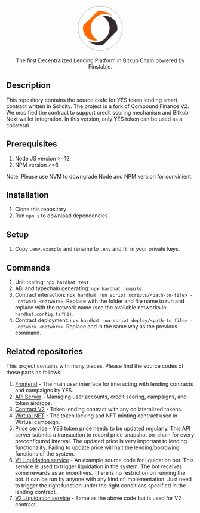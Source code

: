 <p align="center">
  <a href="http://yestoken.digital/" target="_blank"><img src="assets/yes-logo.png" width="120" alt="YES Logo" /></a>
</p>

<p align="center">The first Decentralized Lending Platform in Bitkub Chain powered by Finstable.</p><p align="center">

## Description
This repository contains the source code for YES token lending smart contract written in Solidity. The project is a fork of Compound Finance V2. We modified the contract to support credit scoring mechanism and Bitkub Next wallet integration. In this version, only YES token can be used as a collateral.

## Prerequisites
1. Node JS version >=12
2. NPM version >=6

Note: Please use NVM to downgrade Node and NPM version for convinient.

## Installation
1. Clone this repository
2. Run `npm i` to download dependencies

## Setup
1. Copy `.env.example` and rename to `.env` and fill in your private keys.

## Commands
1. Unit testing: `npx hardhat test`.
2. ABI and typechain generating: `npx hardhat compile`.
3. Contract interaction: `npx hardhat run script scripts/<path-to-file> --network <network>`. Replace <path-to-file> with the folder and file name to run and replace <network> with the network name (see the available networks in `hardhat.config.ts` file).
4. Contract deployment: `npx hardhat run script deploy/<path-to-file> --network <network>`. Replace <path-to-file> and <network> in the same way as the previous command.

## Related repositories
This project contains with many pieces. Please find the source codes of those parts as follows:
1. <a href="https://github.com/Finstable/yes-frontend" target="_blank">Frontend</a> - The main user interface for interacting with lending contracts and campaigns by YES.
2. <a href="https://github.com/Finstable/yes-main-service" target="_blank">API Server</a> - Managing user accounts, credit scoring, campaigns, and token airdrops.
3. <a href="https://github.com/Finstable/yes-v2-contract" target="_blank">Contract V2</a> - Token lending contract with any collateralized tokens.
4. <a href="https://github.com/Finstable/wirtual-x-yes-contract" target="_blank">Wirtual NFT</a> - The token locking and NFT minting contract used in Wirtual campaign.
5. <a href="https://github.com/Finstable/yes-price-service" target="_blank">Price service</a> - YES token price needs to be updated regularly. This API server submits a transaction to record price snapshot on-chain for every preconfigured interval. The updated price is very important to lending functionality. Failing to update price will halt the lending/borrowing functions of the system.
6. <a href="https://github.com/Finstable/yes-v1-liquidate-service" target="_blank">V1 Liquidation service</a> - An example source code for liquidation bot. This service is used to trigger liquidation in the system. The bot receives some rewards as an incentives. There is no restriction on running the bot. It can be run by anyone with any kind of implementation. Just need to trigger the right function under the right conditions specified in the lending contract.
7. <a href="https://github.com/Finstable/yuemmai_v2_liquidation_bot_nest" target="_blank">V2 Liquidation service</a> - Same as the above code but is used for V2 contract.
